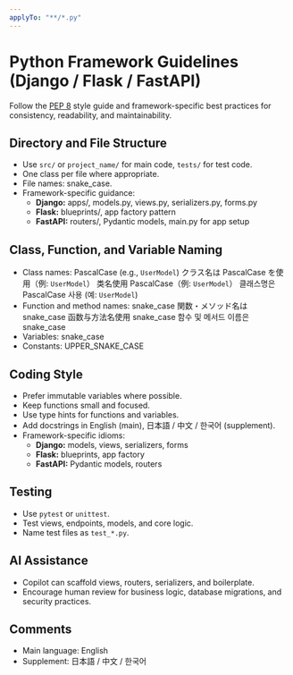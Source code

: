 ```yaml
---
applyTo: "**/*.py"
---
```


# Python Framework Guidelines (Django / Flask / FastAPI)

Follow the [PEP 8](https://peps.python.org/pep-0008/) style guide and framework-specific best practices for consistency, readability, and maintainability.

## Directory and File Structure
- Use `src/` or `project_name/` for main code, `tests/` for test code.
- One class per file where appropriate.
- File names: snake_case.
- Framework-specific guidance:
  - **Django:** apps/, models.py, views.py, serializers.py, forms.py
  - **Flask:** blueprints/, app factory pattern
  - **FastAPI:** routers/, Pydantic models, main.py for app setup

## Class, Function, and Variable Naming
- Class names: PascalCase (e.g., `UserModel`)
  クラス名は PascalCase を使用（例: `UserModel`）
  类名使用 PascalCase（例: `UserModel`）
  클래스명은 PascalCase 사용 (예: `UserModel`)
- Function and method names: snake_case
  関数・メソッド名は snake_case
  函数与方法名使用 snake_case
  함수 및 메서드 이름은 snake_case
- Variables: snake_case
- Constants: UPPER_SNAKE_CASE

## Coding Style
- Prefer immutable variables where possible.
- Keep functions small and focused.
- Use type hints for functions and variables.
- Add docstrings in English (main), 日本語 / 中文 / 한국어 (supplement).
- Framework-specific idioms:
  - **Django:** models, views, serializers, forms
  - **Flask:** blueprints, app factory
  - **FastAPI:** Pydantic models, routers

## Testing
- Use `pytest` or `unittest`.
- Test views, endpoints, models, and core logic.
- Name test files as `test_*.py`.

## AI Assistance
- Copilot can scaffold views, routers, serializers, and boilerplate.
- Encourage human review for business logic, database migrations, and security practices.

## Comments
- Main language: English
- Supplement: 日本語 / 中文 / 한국어
